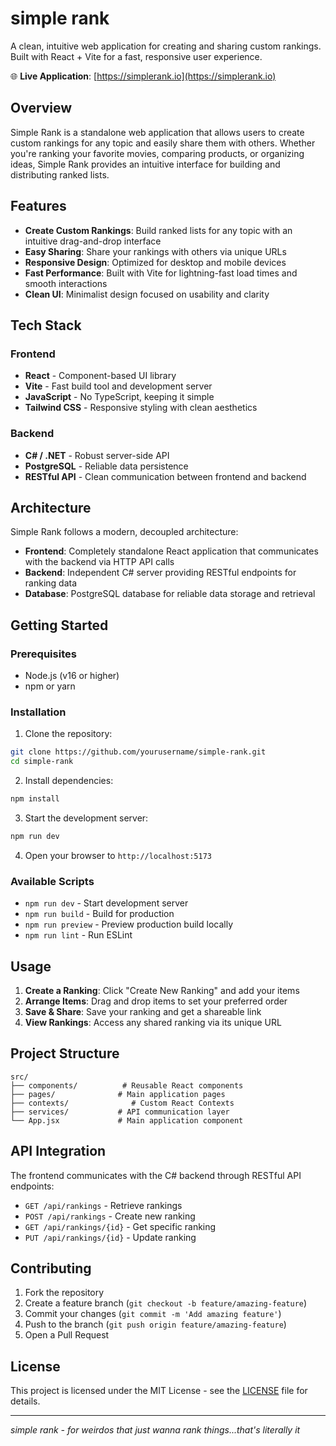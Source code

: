 # simple rank

A clean, intuitive web application for creating and sharing custom rankings. Built with React + Vite for a fast, responsive user experience.

🌐 **Live Application**: [https://simplerank.io](https://simplerank.io)

## Overview

Simple Rank is a standalone web application that allows users to create custom rankings for any topic and easily share them with others. Whether you're ranking your favorite movies, comparing products, or organizing ideas, Simple Rank provides an intuitive interface for building and distributing ranked lists.

## Features

- **Create Custom Rankings**: Build ranked lists for any topic with an intuitive drag-and-drop interface
- **Easy Sharing**: Share your rankings with others via unique URLs
- **Responsive Design**: Optimized for desktop and mobile devices
- **Fast Performance**: Built with Vite for lightning-fast load times and smooth interactions
- **Clean UI**: Minimalist design focused on usability and clarity

## Tech Stack

### Frontend
- **React** - Component-based UI library
- **Vite** - Fast build tool and development server
- **JavaScript** - No TypeScript, keeping it simple
- **Tailwind CSS** - Responsive styling with clean aesthetics

### Backend
- **C# / .NET** - Robust server-side API
- **PostgreSQL** - Reliable data persistence
- **RESTful API** - Clean communication between frontend and backend

## Architecture

Simple Rank follows a modern, decoupled architecture:

- **Frontend**: Completely standalone React application that communicates with the backend via HTTP API calls
- **Backend**: Independent C# server providing RESTful endpoints for ranking data
- **Database**: PostgreSQL database for reliable data storage and retrieval


## Getting Started

### Prerequisites
- Node.js (v16 or higher)
- npm or yarn

### Installation

1. Clone the repository:
```bash
git clone https://github.com/yourusername/simple-rank.git
cd simple-rank
```

2. Install dependencies:
```bash
npm install
```

3. Start the development server:
```bash
npm run dev
```

4. Open your browser to `http://localhost:5173`

### Available Scripts

- `npm run dev` - Start development server
- `npm run build` - Build for production
- `npm run preview` - Preview production build locally
- `npm run lint` - Run ESLint

## Usage

1. **Create a Ranking**: Click "Create New Ranking" and add your items
2. **Arrange Items**: Drag and drop items to set your preferred order
3. **Save & Share**: Save your ranking and get a shareable link
4. **View Rankings**: Access any shared ranking via its unique URL

## Project Structure

```
src/
├── components/          # Reusable React components
├── pages/              # Main application pages
├── contexts/              # Custom React Contexts
├── services/           # API communication layer
└── App.jsx             # Main application component
```

## API Integration

The frontend communicates with the C# backend through RESTful API endpoints:

- `GET /api/rankings` - Retrieve rankings
- `POST /api/rankings` - Create new ranking  
- `GET /api/rankings/{id}` - Get specific ranking
- `PUT /api/rankings/{id}` - Update ranking

## Contributing

1. Fork the repository
2. Create a feature branch (`git checkout -b feature/amazing-feature`)
3. Commit your changes (`git commit -m 'Add amazing feature'`)
4. Push to the branch (`git push origin feature/amazing-feature`)
5. Open a Pull Request

## License

This project is licensed under the MIT License - see the [LICENSE](https://github.com/lorfakl/simple-rank?tab=MIT-1-ov-file#readme) file for details.


---

*simple rank - for weirdos that just wanna rank things...that's literally it*
